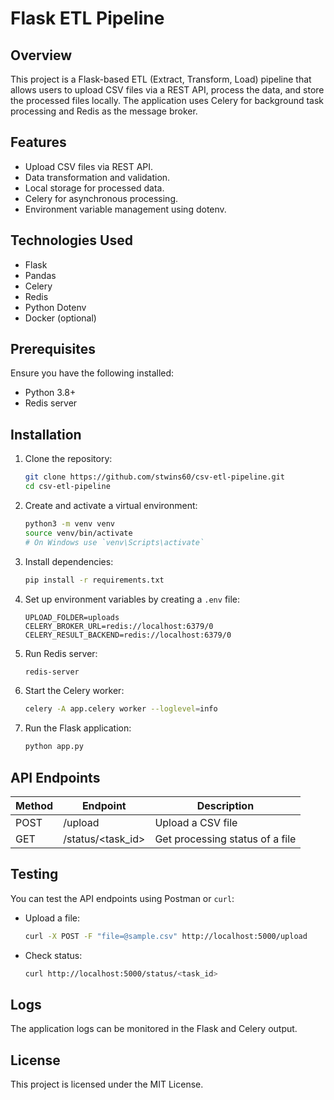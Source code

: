 # Flask ETL Pipeline

## Overview
This project is a Flask-based ETL (Extract, Transform, Load) pipeline that allows users to upload CSV files via a REST API, process the data, and store the processed files locally. The application uses Celery for background task processing and Redis as the message broker.

## Features
- Upload CSV files via REST API.
- Data transformation and validation.
- Local storage for processed data.
- Celery for asynchronous processing.
- Environment variable management using dotenv.

## Technologies Used
- Flask
- Pandas
- Celery
- Redis
- Python Dotenv
- Docker (optional)

## Prerequisites
Ensure you have the following installed:
- Python 3.8+
- Redis server

## Installation

1. Clone the repository:
   ```bash
   git clone https://github.com/stwins60/csv-etl-pipeline.git
   cd csv-etl-pipeline
   ```

2. Create and activate a virtual environment:
   ```bash
   python3 -m venv venv
   source venv/bin/activate  
   # On Windows use `venv\Scripts\activate`
   ```

3. Install dependencies:
   ```bash
   pip install -r requirements.txt
   ```

4. Set up environment variables by creating a `.env` file:
   ```env
   UPLOAD_FOLDER=uploads
   CELERY_BROKER_URL=redis://localhost:6379/0
   CELERY_RESULT_BACKEND=redis://localhost:6379/0
   ```

5. Run Redis server:
   ```bash
   redis-server
   ```

6. Start the Celery worker:
   ```bash
   celery -A app.celery worker --loglevel=info
   ```

7. Run the Flask application:
   ```bash
   python app.py
   ```

## API Endpoints

| Method | Endpoint       | Description                |
|--------|---------------|----------------------------|
| POST   | /upload        | Upload a CSV file          |
| GET    | /status/<task_id> | Get processing status of a file |

## Testing
You can test the API endpoints using Postman or `curl`:

- Upload a file:
  ```bash
  curl -X POST -F "file=@sample.csv" http://localhost:5000/upload
  ```

- Check status:
  ```bash
  curl http://localhost:5000/status/<task_id>
  ```

## Logs
The application logs can be monitored in the Flask and Celery output.

## License
This project is licensed under the MIT License.

